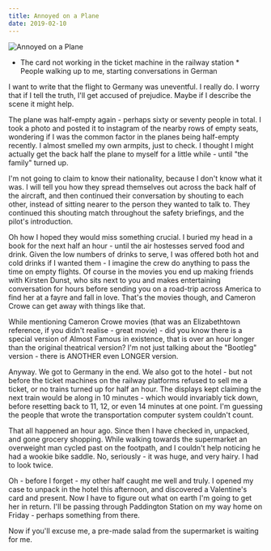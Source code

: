 ```yaml
---
title: Annoyed on a Plane
date: 2019-02-10
---
```


![Annoyed on a Plane](https://source.unsplash.com/_nRpqIBM40Q/1600x900)

 * The card not working in the ticket machine in the railway station  * People walking up to me, starting conversations in German

I want to write that the flight to Germany was uneventful. I really do. I worry that if I tell the truth, I'll get accused of prejudice. Maybe if I describe the scene it might help.

The plane was half-empty again - perhaps sixty or seventy people in total. I took a photo and posted it to instagram of the nearby rows of empty seats, wondering if I was the common factor in the planes being half-empty recently. I almost smelled my own armpits, just to check. I thought I might actually get the back half the plane to myself for a little while - until "the family" turned up.

I'm not going to claim to know their nationality, because I don't know what it was. I will tell you how they spread themselves out across the back half of the aircraft, and then continued their conversation by shouting to each other, instead of sitting nearer to the person they wanted to talk to. They continued this shouting match throughout the safety briefings, and the pilot's introduction.

Oh how I hoped they would miss something crucial. I buried my head in a book for the next half an hour - until the air hostesses served food and drink. Given the low numbers of drinks to serve, I was offered both hot and cold drinks if I wanted them - I imagine the crew do anything to pass the time on empty flights. Of course in the movies you end up making friends with Kirsten Dunst, who sits next to you and makes entertaining conversation for hours before sending you on a road-trip across America to find her at a fayre and fall in love. That's the movies though, and Cameron Crowe can get away with things like that.

While mentioning Cameron Crowe movies (that was an Elizabethtown reference, if you didn't realise - great movie) - did you know there is a special version of Almost Famous in existence, that is over an hour longer than the original theatrical version? I'm not just talking about the "Bootleg" version - there is ANOTHER even LONGER version.

Anyway. We got to Germany in the end. We also got to the hotel - but not before the ticket machines on the railway platforms refused to sell me a ticket, or no trains turned up for half an hour. The displays kept claiming the next train would be along in 10 minutes - which would invariably tick down, before resetting back to 11, 12, or even 14 minutes at one point. I'm guessing the people that wrote the transportation computer system couldn't count.

That all happened an hour ago. Since then I have checked in, unpacked, and gone grocery shopping. While walking towards the supermarket an overweight man cycled past on the footpath, and I couldn't help noticing he had a wookie bike saddle. No, seriously - it was huge, and very hairy. I had to look twice.

Oh - before I forget - my other half caught me well and truly. I opened my case to unpack in the hotel this afternoon, and discovered a Valentine's card and present. Now I have to figure out what on earth I'm going to get her in return. I'll be passing through Paddington Station on my way home on Friday - perhaps something from there.

Now if you'll excuse me, a pre-made salad from the supermarket is waiting for me.